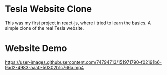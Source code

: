 # Tesla Website Clone
This was my first project in react-js, where i tried to learn the basics. A simple clone of the real Tesla website.

# Website Demo



https://user-images.githubusercontent.com/74794713/151971790-f02191b6-9ad2-4983-aaa0-50302b1c766a.mp4

